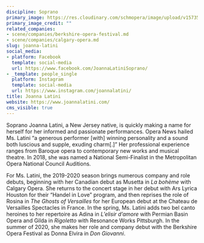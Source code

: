 ```yaml
---
discipline: Soprano
primary_image: https://res.cloudinary.com/schmopera/image/upload/v1573598651/media/2019/11/JoannaLatini_bnzcdt.jpg
primary_image_credit: ""
related_companies:
- scene/companies/berkshire-opera-festival.md
- scene/companies/calgary-opera.md
slug: joanna-latini
social_media:
- platform: Facebook
  template: social-media
  url: https://www.facebook.com/JoannaLatiniSoprano/
- _template: people_single
  platform: Instagram
  template: social-media
  url: https://www.instagram.com/joannalatini/
title: Joanna Latini
website: https://www.joannalatini.com/
cms_visible: true
---
```

Soprano Joanna Latini, a New Jersey native, is quickly making a name for herself for her informed and passionate performances. Opera News hailed Ms. Latini “a generous performer \[with\] winning personality and a sound both luscious and supple, exuding charm\[.\]” Her professional experience ranges from Baroque opera to contemporary new works and musical theatre. In 2018, she was named a National Semi-Finalist in the Metropolitan Opera National Council Auditions.

 For Ms. Latini, the 2019-2020 season brings numerous company and role debuts, beginning with her Canadian debut as Musetta in _La bohème_ with Calgary Opera. She returns to the concert stage in her debut with Ars Lyrica Houston for their “Handel in Love” program, and then reprises the role of Rosina in _The Ghosts of Versailles_ for her European debut at the Chateau de Versailles Spectacles in France. In the spring, Ms. Latini adds two bel canto heroines to her repertoire as Adina in _L’elisir d’amore_ with Permian Basin Opera and Gilda in _Rigoletto_ with Resonance Works Pittsburgh. In the summer of 2020, she makes her role and company debut with the Berkshire Opera Festival as Donna Elvira in _Don Giovanni_.